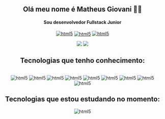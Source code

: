 <div align = center>
<h2>Olá meu nome é Matheus Giovani 👨‍💻</h2>
<h4>Sou desenvolvedor Fullstack Junior</h4>
 <div style="display:inline_block">
    <a href="https://www.linkedin.com/in/matheus-giovani-da-silva-pereira-ab0993210/"><img aling="center" alt="html5" src="https://img.shields.io/badge/Linkedin-0A66C2?style=for-the-badge&logo=linkedin&logoColor=white" /></a>
  <a href="https://www.instagram.com/matheus_giovani633?igsh=YnI2NDYweW40c3d5&utm_source=qr"><img align="center" alt="html5" src="https://img.shields.io/badge/Instagram-E4405F?style=for-the-badge&logo=instagram&logoColor=white" /></a>
  <a href="mailto:matheusgiovani633@gmail.com"><img aling="center" alt="html5" src="https://img.shields.io/badge/Gmail-EA4335?style=for-the-badge&logo=gmail&logoColor=white" /></a>
 </div>
<p>
  <img src="https://github-readme-stats.vercel.app/api?username=MatheusGiovani633&hide=stars&show_icons=true&theme=dracula&line_height=32">
  <img src="https://github-readme-stats.vercel.app/api/top-langs/?username=MatheusGiovani633&count_private=true&theme=dracula">
</p>
<h2>Tecnologias que tenho conhecimento: </h2>
<div style="display:inline_block"><br/>
    <img aling="center" alt="html5" src="https://img.shields.io/badge/HTML5-E34F26?style=for-the-badge&logo=html5&logoColor=white" />
    <img aling="center" alt="html5" src="https://img.shields.io/badge/CSS3-1572B6?style=for-the-badge&logo=css3&logoColor=white" />
    <img aling="center" alt="html5" src="https://img.shields.io/badge/Typescript-3178C6?style=for-the-badge&logo=typescript&logoColor=white" />
    <img aling="center" alt="html5" src="https://img.shields.io/badge/JavaScript-F7DF1E?style=for-the-badge&logo=javascript&logoColor=black" />
    <img aling="center" alt="html5" src="https://img.shields.io/badge/Tailwind-06B6D4?style=for-the-badge&logo=tailwindcss&logoColor=white" />
    <img aling="center" alt="html5" src="https://img.shields.io/badge/React-20232A?style=for-the-badge&logo=react&logoColor=61DAFB" />
    <img aling="center" alt="html5" src="https://img.shields.io/badge/Next.js-000000?style=for-the-badge&logo=next.js&logoColor=white" />
    <img aling="center" alt="html5" src="https://img.shields.io/badge/Mysql-4479A1?style=for-the-badge&logo=mysql&logoColor=white" />
    <img aling="center" alt="html5" src="https://img.shields.io/badge/Sqlite-003B57?style=for-the-badge&logo=sqlite&logoColor=white" />
</div>
<h2>Tecnologias que estou estudando no momento: </h2>
<div>
    <img aling="center" alt="html5" src="https://img.shields.io/badge/Node.js-43853D?style=for-the-badge&logo=node.js&logoColor=white" />
</div>
</div>
